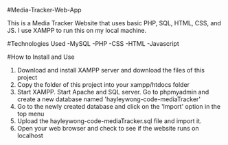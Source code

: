 #Media-Tracker-Web-App

This is a Media Tracker Website that uses basic PHP, SQL, HTML, CSS, and JS. I use XAMPP to run this on my local machine.

#Technologies Used
-MySQL
-PHP
-CSS
-HTML
-Javascript

#How to Install and Use
1. Download and install XAMPP server and download the files of this project
2. Copy the folder of this project into your xampp/htdocs folder
3. Start XAMPP. Start Apache and SQL server. Go to phpmyadmin and create a new database named 'hayleywong-code-mediaTracker'
4. Go to the newly created database and click on the 'Import' option in the top menu
5. Upload the hayleywong-code-mediaTracker.sql file and import it.
6. Open your web browser and check to see if the website runs on localhost